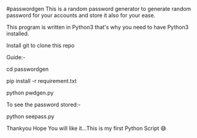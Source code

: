 #passwordgen
This is a random password generator to generate random password for your accounts and store it also for your ease.

This program is written in Python3 that's why you need to have Python3 installed.

Install git to clone this repo

Guide:-

cd passwordgen

pip install -r requirement.txt

python pwdgen.py

To see the password stored:-

python seepass.py


Thankyou Hope You will like it...This is my first Python Script 😅
